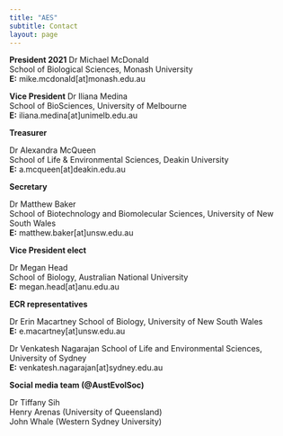 ```yaml
---
title: "AES"
subtitle: Contact
layout: page
---
```

**President 2021**
Dr Michael McDonald  
School of Biological Sciences, Monash University  
**E:** mike.mcdonald[at]monash.edu.au 

**Vice President**
Dr Iliana Medina  
School of BioSciences, University of Melbourne  
**E:** iliana.medina[at]unimelb.edu.au 

**Treasurer**

Dr Alexandra McQueen  
School of Life & Environmental Sciences, Deakin University  
**E:** a.mcqueen[at]deakin.edu.au

**Secretary**

Dr Matthew Baker  
School of Biotechnology and Biomolecular Sciences, University of New South Wales  
**E:** matthew.baker[at]unsw.edu.au 

**Vice President elect**

Dr Megan Head  
School of Biology, Australian National University  
**E:** megan.head[at]anu.edu.au

**ECR representatives**

Dr Erin Macartney
School of Biology, University of New South Wales  
**E:** e.macartney[at]unsw.edu.au

Dr Venkatesh Nagarajan
School of Life and Environmental Sciences, University of Sydney  
**E:** venkatesh.nagarajan[at]sydney.edu.au

**Social media team (@AustEvolSoc)**  

Dr Tiffany Sih  
Henry Arenas (University of Queensland)  
John Whale (Western Sydney University)  

